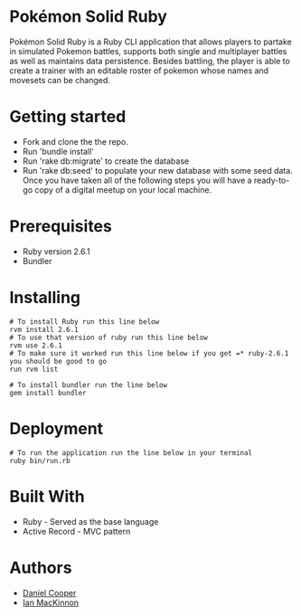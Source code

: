 # Pokémon Solid Ruby
Pokémon Solid Ruby is a Ruby CLI application that allows players to partake in simulated Pokemon battles, supports both single and multiplayer battles as well as maintains data persistence. Besides battling, the player is able to create a trainer with an editable roster of pokemon whose names and movesets can be changed.

# Getting started
* Fork and clone the the repo.
* Run 'bundle install'
* Run 'rake db:migrate' to create the database 
* Run 'rake db:seed' to populate your new database with some seed data.
Once you have taken all of the following steps you will have a ready-to-go copy of a digital meetup on your local machine.


# Prerequisites
* Ruby version 2.6.1
* Bundler

# Installing
```
# To install Ruby run this line below
rvm install 2.6.1
# To use that version of ruby run this line below
rvm use 2.6.1
# To make sure it worked run this line below if you get =* ruby-2.6.1 you should be good to go
run rvm list 
```
```
# To install bundler run the line below
gem install bundler
```

# Deployment
```
# To run the application run the line below in your terminal 
ruby bin/run.rb
```

# Built With
* Ruby - Served as the base language
* Active Record - MVC pattern 


# Authors
* [Daniel Cooper](https://github.com/DannyCoop)
* [Ian MacKinnon](https://github.com/ianmcknnn)

